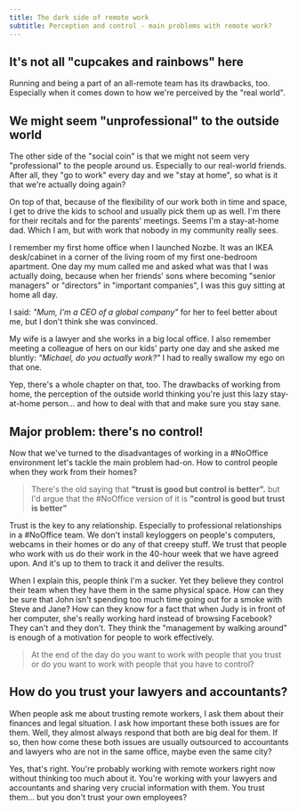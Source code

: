 ```yaml
---
title: The dark side of remote work
subtitle: Perception and control - main problems with remote work?
---
```


## It's not all "cupcakes and rainbows" here

Running and being a part of an all-remote team has its drawbacks, too. Especially when it comes down to how we're perceived by the "real world".

## We might seem "unprofessional" to the outside world

The other side of the "social coin" is that we might not seem very "professional" to the people around us. Especially to our real-world friends. After all, they "go to work" every day and we "stay at home", so what is it that we're actually doing again?

On top of that, because of the flexibility of our work both in time and space, I get to drive the kids to school and usually pick them up as well. I'm there for their recitals and for the parents' meetings. Seems I'm a stay-at-home dad. Which I am, but with work that nobody in my community really sees.

I remember my first home office when I launched Nozbe. It was an IKEA desk/cabinet in a corner of the living room of my first one-bedroom apartment. One day my mum called me and asked what was that I was actually doing, because when her friends' sons where becoming "senior managers" or "directors" in "important companies", I was this guy sitting at home all day. 

I said: *"Mum, I'm a CEO of a global company"* for her to feel better about me, but I don't think she was convinced.

My wife is a lawyer and she works in a big local office. I also remember meeting a colleague of hers on our kids' party one day and she asked me bluntly: *"Michael, do you actually work?"* I had to really swallow my ego on that one.

Yep, there's a whole chapter on that, too. The drawbacks of working from home, the perception of the outside world thinking you're just this lazy stay-at-home person... and how to deal with that and make sure you stay sane.

## Major problem: there's no control!

Now that we've turned to the disadvantages of working in a #NoOffice environment let's tackle the main problem had-on. How to control people when they work from their homes?

> There's the old saying that **"trust is good but control is better".** but I'd argue that the #NoOffice version of it is **"control is good but trust is better"**

Trust is the key to any relationship. Especially to professional relationships in a #NoOffice team. We don't install keyloggers on people's computers, webcams in their homes or do any of that creepy stuff. We trust that people who work with us do their work in the 40-hour week that we have agreed upon. And it's up to them to track it and deliver the results.

When I explain this, people think I'm a sucker. Yet they believe they control their team when they have them in the same physical space. How can they be sure that John isn't spending too much time going out for a smoke with Steve and Jane? How can they know for a fact that when Judy is in front of her computer, she's really working hard instead of browsing Facebook? They can't and they don't. They think the "management by walking around" is enough of a motivation for people to work effectively.

> At the end of the day do you want to work with people that you trust or do you want to work with people that you have to control?

## How do you trust your lawyers and accountants?

When people ask me about trusting remote workers, I ask them about their finances and legal situation. I ask how important these both issues are for them. Well, they almost always respond that both are big deal for them. If so, then how come these both issues are usually outsourced to accountants and lawyers who are not in the same office, maybe even the same city?

Yes, that's right. You're probably working with remote workers right now without thinking too much about it. You're working with your lawyers and accountants and sharing very crucial information with them. You trust them... but you don't trust your own employees?
